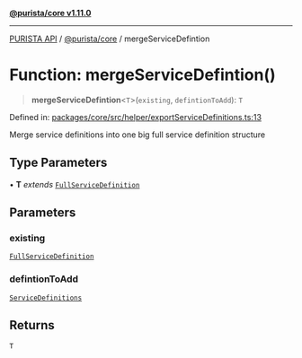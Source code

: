 [**@purista/core v1.11.0**](../README.md)

***

[PURISTA API](../../../packages.md) / [@purista/core](../README.md) / mergeServiceDefintion

# Function: mergeServiceDefintion()

> **mergeServiceDefintion**\<`T`\>(`existing`, `defintionToAdd`): `T`

Defined in: [packages/core/src/helper/exportServiceDefinitions.ts:13](https://github.com/puristajs/purista/blob/master/packages/core/src/helper/exportServiceDefinitions.ts#L13)

Merge service definitions into one big full service definition structure

## Type Parameters

• **T** *extends* [`FullServiceDefinition`](../type-aliases/FullServiceDefinition.md)

## Parameters

### existing

[`FullServiceDefinition`](../type-aliases/FullServiceDefinition.md)

### defintionToAdd

[`ServiceDefinitions`](../type-aliases/ServiceDefinitions.md)

## Returns

`T`
